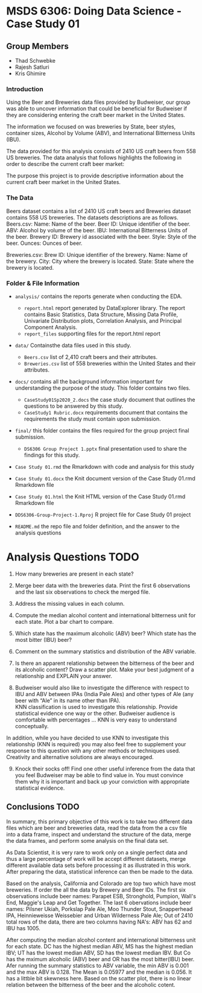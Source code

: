 # MSDS 6306: Doing Data Science - Case Study 01

## Group Members
- Thad Schwebke
- Rajesh Satluri
- Kris Ghimire

### Introduction

Using the Beer and Breweries data files provided by Budweiser, our group was able to uncover 
information that could be beneficial for Budweiser if they are considering entering the craft 
beer market in the United States. 

The information we focused on was breweries by State, beer styles, container sizes, Alcohol by 
Volume (ABV), and International Bitterness Units (IBU).

The data provided for this analysis consists of 2410 US craft beers from 558 US breweries. The 
data analysis that follows highlights the following in order to describe the current craft beer 
market:

The purpose this project is to provide descriptive information about the current craft beer market 
in the United States.


### The Data
Beers dataset contains a list of 2410 US craft beers and Breweries dataset contains 558 US
breweries. The datasets descriptions are as follows.
Beers.csv:
Name: Name of the beer.
Beer ID: Unique identifier of the beer.
ABV: Alcohol by volume of the beer.
IBU: International Bitterness Units of the beer.
Brewery ID: Brewery id associated with the beer.
Style: Style of the beer.
Ounces: Ounces of beer.

Breweries.csv:
Brew ID: Unique identifier of the brewery.
Name: Name of the brewery.
City: City where the brewery is located.
State: State where the brewery is located.

### Folder & File Information

- `analysis/` contains the reports generate when conducting the EDA.

  + `report.html` report generated by DataExplorer library. The report contains Basic Statistics, 
  Data Structure, Missing Data Profile, Univariate Distribution plots, Correlation Analysis, and 
  Principal Component Analysis.
  + `report_files` supporting files for the report.html report
- `data/` Containsthe data files used in this study.

  + `Beers.csv` list of 2,410 craft beers and their attributes.
  + `Breweries.csv` list of 558 breweries within the United States and their attributes.

- `docs/` contains all the background information important for understanding
the purpose of the study. This folder contains two files.

  + `CaseStudy01Sp2020_2.docs` the case study document that outlines the questions to be answered
  by this study.
  + `CaseStudy1 Rubric.docx` requirements document that contains the requirements the study must 
  contain upon submission.

- `final/` this folder contains the files required for the group project final submission.

  + `DS6306 Group Project 1.pptx` final presentation used to share the findings for this study.

- `Case Study 01.rmd` the Rmarkdown with code and analysis for this study
- `Case Study 01.docx` the Knit document version of the Case Study 01.rmd Rmarkdown file
- `Case Study 01.html` the Knit HTML version of the Case Study 01.rmd Rmarkdown file
- `DDS6306-Group-Project-1.Rproj` R project file for Case Study 01 project
- `README.md` the repo file and folder definition, and the answer to the analysis questions

# Analysis Questions TODO<insert code and answers to questions>

1.   How many breweries are present in each state?

2.   Merge beer data with the breweries data. Print the first 6 observations and the last six 
observations to check the merged file.

3.   Address the missing values in each column.

4.   Compute the median alcohol content and international bitterness unit for each state. Plot 
a bar chart to compare.

5.   Which state has the maximum alcoholic (ABV) beer? Which state has the most bitter (IBU) beer?

6.   Comment on the summary statistics and distribution of the ABV variable.

7.   Is there an apparent relationship between the bitterness of the beer and its alcoholic content? 
Draw a scatter plot.  Make your best judgment of a relationship and EXPLAIN your answer.

8.  Budweiser would also like to investigate the difference with respect to IBU and ABV between 
IPAs (India Pale Ales) and other types of Ale (any beer with “Ale” in its name other than IPA).  
KNN classification is used to investigate this relationship.  Provide statistical evidence 
one way or the other. Budweiser audience is comfortable with percentages … KNN is very easy to 
understand conceptually.

In addition, while you have decided to use KNN to investigate this relationship (KNN is required) 
you may also feel free to supplement your response to this question with any other methods or 
techniques used.  Creativity and alternative solutions are always encouraged.  

9. Knock their socks off!  Find one other useful inference from the data that you feel Budweiser 
may be able to find value in. You must convince them why it is important and back up your conviction 
with appropriate statistical evidence. 

## Conclusions TODO<write the final conclusion>

In summary, this primary objective of this work is to take two different data files which are beer and breweries data, read the data from the a csv file into a data frame, inspect and understand the structure of the data, merge the data frames, and perform some analysis on the final data set.

As Data Scientist, it is very rare to work only on a single perfect data and thus a large percentage of work will be accept different datasets, merge different available data sets before processing it as illustrated in this work. After preparing the data, statistical inference can then be made to the data. 

Based on the analysis, California and Colorado are top two which have most breweries. If order the all the data by Brewery and Beer IDs. The first six observations include beer names: Parapet ESB, Stronghold, Pumpion, Wall's End, Maggie's Leap and Get Together. The last 6 obervations include beer names: Pilsner Ukiah, Porkslap Pale Ale, Moo Thunder Stout, Snapperhead IPA, Heinnieweisse Weissebier and Urban Wilderness Pale Ale; Out of 2410 total rows of the data, there are two columns having NA's: ABV has 62 and IBU has 1005. 

After computing the median alcohol content and international bitterness unit for each state. DC has the highest median ABV, MS has the highest median IBV; UT has the lowest median ABV, SD has the lowest median IBV. But Co has the mximum alcoholic (ABV) beer and OR has the most bitter(IBU) beer. Afer running the summary statistics to ABV variable, the min ABV is 0.001 and the max ABV is 0.128. The Mean is 0.05977 and the median is 0.056. It has a littble bit skewness here. Based on the scatter plot, there is no linear relation between the bitterness of the beer and the alcoholic cotent.